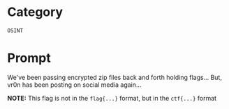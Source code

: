 # Category

`OSINT`

# Prompt

We've been passing encrypted zip files back and forth holding flags... But, vr0n has been posting on social media again...

**NOTE:** This flag is not in the `flag{...}` format, but in the `ctf{...}` format
